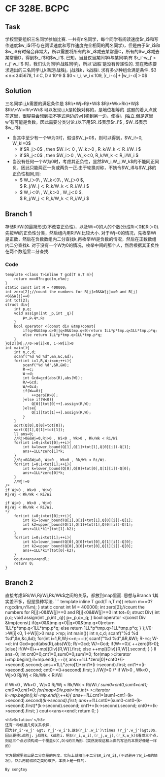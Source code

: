 # CF 328E. BCPC
<h2>Task</h2>
学校里要组织三名同学参加比赛. 一共有n名同学，每个同学有阅读速度$r_i$和写作速度$w_i$(不存在阅读速度和写作速度完全相同的两名同学)，但是由于$r_i$和$w_i$有时候会非常大，所以需要将所有的$r_i$减去某常量C，所有的$w_i$减去某常量D，得到$r_i'$和$w_i'$.  
已知，当且仅当某同学i与某同学j有 $r_i'·w_j' > r_j'·w_i'$ 时，我们认为同学i战胜同学j，所以'战胜'是没有传递性的.   
现在教练要求选出的三名同学i,j,k满足i战胜j，j战胜k，k战胜i. 求有多少种组合满足条件.  
$3 ≤ n ≤ 345678, 1 ≤ C, D ≤ 10^9 $  
$0 < r_i, w_i ≤ 109, |r_i - c| + |w_i - d| > 0$
<h2>Solution</h2>
三名同学i,j,k需要的满足条件是  
$Ri\*Wj>Rj\*Wi$  
$Rj\*Wk>Rk\*Wj$  
$Rk\*Wi>Ri\*Wk$  
可以发现i,j,k是轮换对称的，是地位相等的. 这题的着入点就在这里，很容易会想到把不等式两边的w[]移到另一边，使得i，j独立.但是这里w'有可能是负数，因此需要分类讨论.(以下用$R_i$表示$r_i'$ , $W_i$表示$w_i'$):
<ul>
	<li>当其中至少有一个W为0时，假设$W_j=0$，则可以得到，$W_i!=0, W_k!=0$
        <ul>
        	<li>if $R_j＞0$ , then $W_i＜ 0 , W_k＞0 , R_k/W_k ＜ R_i/W_i $ </li>
            <li>if $R_j＜0$ , then $W_i＞0 , W_k＜0, R_k/W_k ＜ R_i/W_i $ </li>
        </ul>
    </li>
   	<li>当没有任何一个W为0时，考虑其正负性，显然$W_i,W_j,W_k$的不能同正同负，因此只能两正一负或两负一正.由于轮换对称，不妨令$W_i$与$W_j$的正负性相同,则:
        <ul><li>$ W_i＞0\ , W_k＜0\ , W_j＞0 $,<br>
        	$ R_j/W_j ＜ R_k/W_k ＜ R_i/W_i $ </li>
            <li>$ W_i＜0\ , W_k＞0 , W_j＜0 $,<br>
            $ R_j/W_j ＜ R_k/W_k ＜ R_i/W_i $ </li>
        </ul>
    </li>
</ul>
<h2>Branch 1</h2>
存储Ri/Wi的最简形式(不改变正负性)，以及Wi=0的人的个数(分成Ri＜0和Ri＞0).  
先按Wi的正负性分类，然后组内用Ri/Wi比较大小.  
对于Wj=0的情况，先枚举Wi是正数，然后在负数数组内二分查找k,再枚举Wi是负数的情况，然后在正数数组内二分查找k.  
对于没有一个W为0的情况，枚举中间的那个人，然后根据其正负性在两个数组里二分查找.
<h3>Code</h3>

```
template <class T>inline T gcd(T n,T m){
	return m==0?n:gcd(m,n%m);
}
static const int M = 400000;
int zero[2];//count the numbers for R[j]>0&&W[j]==0 and R[j]<0&&W[j]==0
int tot[2];
struct div{
	int p,q;
	void assign(int _p,int _q){
		p=_p,q=_q;
	}
	bool operator <(const div &tmp)const{
		if(q>0&&tmp.q>0||q<0&&tmp.q<0)return 1LL*p*tmp.q<1LL*tmp.p*q;
		else return 1LL*p*tmp.q>1LL*tmp.p*q;
	}
}Q[2][M];//0->W[i]<0, 1->W[i]>0
int main(){
	int n,c,d;
	scanf("%d %d %d",&n,&c,&d);
	for(int i=1,R,W;i<=n;++i){
		scanf("%d %d",&R,&W);
		R-=c;
		W-=d;
		int Gcd=gcd(abs(R),abs(W));
		R/=Gcd;
		W/=Gcd;
		if(W==0){
			++zero[R>0];
		}else if(W<0){
			Q[0][tot[0]++].assign(R,W);
		}else{
			Q[1][tot[1]++].assign(R,W);
		}
	}
	sort(Q[0],Q[0]+tot[0]);
	sort(Q[1],Q[1]+tot[1]);
	ll ans=0;
	//Rj>0&&Wj=0,Rj>0 , Wi<0 , Wk>0 , Rk/Wk < Ri/Wi
	for(int i=0;i<tot[0];++i){
		int k=lower_bound(Q[1],Q[1]+tot[1],Q[0][i])-Q[1];
		ans+=1LL*zero[1]*k;
	}
	//Rj<0&&Wj=0, Wi>0 , Wk<0 , Rk/Wk < Ri/Wi.
	for(int i=0;i<tot[1];++i){
		int k=lower_bound(Q[0],Q[0]+tot[0],Q[1][i])-Q[0];
		ans+=1LL*zero[0]*k;
	}
	//Wj!=0
/*
if Wi>0 , Wk<0 , Wj>0
Rj/Wj < Rk/Wk < Ri/Wi

if Wi<0 , Wk>0 , Wj<0
Rj/Wj < Rk/Wk < Ri/Wi.
*/
	for(int i=0;i<tot[0];++i){
		int k1=lower_bound(Q[1],Q[1]+tot[1],Q[0][i])-Q[1];
		int k2=upper_bound(Q[1],Q[1]+tot[1],Q[0][i])-Q[1];
		ans+=1LL*k1*(tot[1]-k2);
	}
	for(int i=0;i<tot[1];++i){
		int k1=lower_bound(Q[0],Q[0]+tot[0],Q[1][i])-Q[0];
		int k2=upper_bound(Q[0],Q[0]+tot[0],Q[1][i])-Q[0];
		ans+=1LL*k1*(tot[0]-k2);
	}
	cout<<ans<<endl;
	return 0;
}
```

<h2>Branch 2</h2>
直接考虑$Ri/Wi,Rj/Wj,Rk/Wk$之间的关系，都放到map里面.
思想与Branch 1其实差不多，但是换种写法.
```
template <class T>inline T gcd(T n,T m){
	return m==0?n:gcd(m,n%m);
}
static const int M = 400000;
int zero[2];//count the numbers for R[j]>0&&W[j]==0 and R[j]<0&&W[j]==0
int tot=0;
struct Div{
	int p,q;
	void assign(int _p,int _q){
		p=_p,q=_q;
	}
	bool operator <(const Div &tmp)const{
		if(q>0&&tmp.q>0||q<0&&tmp.q<0)return 1LL*p*tmp.q<1LL*tmp.p*q;
		else return 1LL*p*tmp.q>1LL*tmp.p*q;
	}
};//0->W[i]<0, 1->W[i]>0
map<Div,pair<int,int> >mp;
int main(){
	int n,c,d;
	scanf("%d %d %d",&n,&c,&d);
	for(int i=1,R,W;i<=n;++i){
		scanf("%d %d",&R,&W);
		R-=c;
		W-=d;
		int Gcd=gcd(abs(R),abs(W));
		R/=Gcd;
		W/=Gcd;
		if(W==0){
			++zero[R>0];
		}else{
			if(W<0)++mp[(Div){R,W}].first;
			else ++mp[(Div){R,W}].second;
		}
	}
	ll ans=0;
	int cnt0=0,cnt1=0,sum0=0,sum1=0;
	for(map<Div,pair<int,int> >::iterator i=mp.begin();i!=mp.end();++i){
		ans+=1LL*zero[0]*cnt0*(i->second).second;
		ans+=1LL*zero[1]*cnt1*(i->second).first;
		cnt1+=(i->second).second;
		cnt0+=(i->second).first;
	}
	//Wj!=0
/*
if Wi>0 , Wk<0 , Wj>0
Rj/Wj < Rk/Wk < Ri/Wi

if Wi<0 , Wk>0 , Wj<0
Rj/Wj < Rk/Wk < Ri/Wi
*/
	sum0=cnt0,sum1=cnt1;
	cnt0=0,cnt1=0;
	for(map<Div,pair<int,int> >::iterator k=mp.begin();k!=mp.end();++k){
		ans+=1LL*cnt1*(sum1-cnt1-(k->second).second)*(k->second).first;
		ans+=1LL*cnt0*(sum0-cnt0-(k->second).first)*(k->second).second;
		cnt1+=(k->second).second;
		cnt0+=(k->second).first;
	}
	cout<<ans<<endl;
	return 0;
}
```
<h3>Solution'</h3>
还有一种根据几何关系求解.
因为$r_i'·w_j' &gt; r_j'·w_i'$,故$(r_i',w_i')\times (r_j',w_j')&gt;0$，因此要使i战胜j，j战胜k，k战胜i，把$(r_i,w_i),(r_j,w_j),(r_k,w_k)$看成三个点，则这三个点必须构成一个覆盖$(C,D)$的三角形.(突然发现这和上面的写法的本质好像是一样的)

官方题解里给出是二分向量的角度，实际上就相当于二分$R_i/W_i$,(不过避开了W_i=0的情况)，然后用前缀和之类的维护，本质上是一样的.

By songtoy
